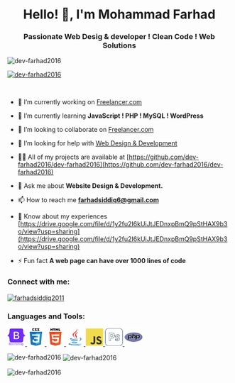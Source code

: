<h1 align="center">Hello! 👋, I'm Mohammad Farhad</h1>
<h3 align="center">Passionate Web Desig & developer ! Clean Code ! Web Solutions</h3>

<p align="left"> <img src="https://komarev.com/ghpvc/?username=dev-farhad2016&label=Profile%20views&color=0e75b6&style=flat" alt="dev-farhad2016" /> </p>

<p align="left"> <a href="https://github.com/ryo-ma/github-profile-trophy"><img src="https://github-profile-trophy.vercel.app/?username=dev-farhad2016" alt="dev-farhad2016" /></a> </p>

<p align="left"> <a href="https://twitter.com/" target="blank"><img src="https://img.shields.io/twitter/follow/?logo=twitter&style=for-the-badge" alt="" /></a> </p>

- 🔭 I’m currently working on [Freelancer.com](https://www.freelancer.com/u/farhad2016)

- 🌱 I’m currently learning **JavaScript ! PHP ! MySQL ! WordPress**

- 👯 I’m looking to collaborate on [Freelancer.com](https://www.freelancer.com/u/farhad2016)

- 🤝 I’m looking for help with [Web Design & Development](https://github.com/dev-farhad2016/dev-farhad2016)

- 👨‍💻 All of my projects are available at [https://github.com/dev-farhad2016/dev-farhad2016](https://github.com/dev-farhad2016/dev-farhad2016)

- 💬 Ask me about **Website Design & Development.**

- 📫 How to reach me **farhadsiddiq6@gmail.com**

- 📄 Know about my experiences [https://drive.google.com/file/d/1y2fu2I6kUiJtJEDnxpBmQ9pStHAX9b3o/view?usp=sharing](https://drive.google.com/file/d/1y2fu2I6kUiJtJEDnxpBmQ9pStHAX9b3o/view?usp=sharing)

- ⚡ Fun fact **A web page can have over 1000 lines of code**

<h3 align="left">Connect with me:</h3>
<p align="left">
<a href="https://fb.com/farhadsiddiq2011" target="blank"><img align="center" src="https://raw.githubusercontent.com/rahuldkjain/github-profile-readme-generator/master/src/images/icons/Social/facebook.svg" alt="farhadsiddiq2011" height="30" width="40" /></a>
</p>

<h3 align="left">Languages and Tools:</h3>
<p align="left"> <a href="https://getbootstrap.com" target="_blank" rel="noreferrer"> <img src="https://raw.githubusercontent.com/devicons/devicon/master/icons/bootstrap/bootstrap-plain-wordmark.svg" alt="bootstrap" width="40" height="40"/> </a> <a href="https://www.w3schools.com/css/" target="_blank" rel="noreferrer"> <img src="https://raw.githubusercontent.com/devicons/devicon/master/icons/css3/css3-original-wordmark.svg" alt="css3" width="40" height="40"/> </a> <a href="https://www.w3.org/html/" target="_blank" rel="noreferrer"> <img src="https://raw.githubusercontent.com/devicons/devicon/master/icons/html5/html5-original-wordmark.svg" alt="html5" width="40" height="40"/> </a> <a href="https://www.java.com" target="_blank" rel="noreferrer"> <img src="https://raw.githubusercontent.com/devicons/devicon/master/icons/java/java-original.svg" alt="java" width="40" height="40"/> </a> <a href="https://developer.mozilla.org/en-US/docs/Web/JavaScript" target="_blank" rel="noreferrer"> <img src="https://raw.githubusercontent.com/devicons/devicon/master/icons/javascript/javascript-original.svg" alt="javascript" width="40" height="40"/> </a> <a href="https://www.photoshop.com/en" target="_blank" rel="noreferrer"> <img src="https://raw.githubusercontent.com/devicons/devicon/master/icons/photoshop/photoshop-line.svg" alt="photoshop" width="40" height="40"/> </a> <a href="https://www.php.net" target="_blank" rel="noreferrer"> <img src="https://raw.githubusercontent.com/devicons/devicon/master/icons/php/php-original.svg" alt="php" width="40" height="40"/> </a> </p>

<p><img align="left" src="https://github-readme-stats.vercel.app/api/top-langs?username=dev-farhad2016&show_icons=true&locale=en&layout=compact" alt="dev-farhad2016" /></p>

<p>&nbsp;<img align="center" src="https://github-readme-stats.vercel.app/api?username=dev-farhad2016&show_icons=true&locale=en" alt="dev-farhad2016" /></p>

<p><img align="center" src="https://github-readme-streak-stats.herokuapp.com/?user=dev-farhad2016&" alt="dev-farhad2016" /></p>
